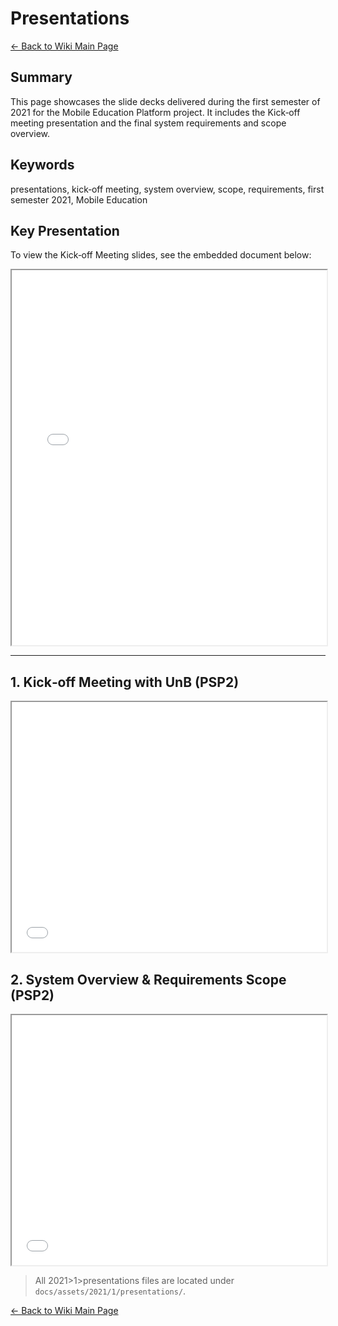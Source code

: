 # Presentations

[← Back to Wiki Main Page](../../../wiki_index.md)

## **Summary**

This page showcases the slide decks delivered during the first semester of 2021 for the Mobile Education Platform project. It includes the Kick‑off meeting presentation and the final system requirements and scope overview.

## **Keywords**

presentations, kick‑off meeting, system overview, scope, requirements, first semester 2021, Mobile Education

## **Key Presentation**

To view the Kick‑off Meeting slides, see the embedded document below:

<iframe src="/assets/2021/1/presentations/SDG - Mobile Education - 2021 - PSP 2 - Apresentação - Kick-off meeting with UnB.pdf" width="100%" height="600px" title="Kick-off Meeting with UnB"></iframe>

---

## **1. Kick‑off Meeting with UnB (PSP2)**

<iframe src="/assets/2021/1/presentations/SDG - Mobile Education - 2021 - PSP 2 - Apresentação - Kick-off meeting with UnB.pdf" width="100%" height="400px" title="Kick-off Meeting with UnB"></iframe>

## **2. System Overview & Requirements Scope (PSP2)**

<iframe src="/assets/2021/1/presentations/UNB - Mobile Education - 2021 - PSP 2 - Apresentação.pdf" width="100%" height="400px" title="System Overview and Scope"></iframe>

> All 2021>1>presentations files are located under `docs/assets/2021/1/presentations/`.

[← Back to Wiki Main Page](../../../wiki_index.md)